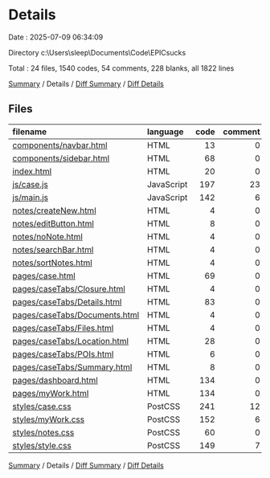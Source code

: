 # Details

Date : 2025-07-09 06:34:09

Directory c:\\Users\\sleep\\Documents\\Code\\EPICsucks

Total : 24 files,  1540 codes, 54 comments, 228 blanks, all 1822 lines

[Summary](results.md) / Details / [Diff Summary](diff.md) / [Diff Details](diff-details.md)

## Files
| filename | language | code | comment | blank | total |
| :--- | :--- | ---: | ---: | ---: | ---: |
| [components/navbar.html](/components/navbar.html) | HTML | 13 | 0 | 0 | 13 |
| [components/sidebar.html](/components/sidebar.html) | HTML | 68 | 0 | 1 | 69 |
| [index.html](/index.html) | HTML | 20 | 0 | 2 | 22 |
| [js/case.js](/js/case.js) | JavaScript | 197 | 23 | 55 | 275 |
| [js/main.js](/js/main.js) | JavaScript | 142 | 6 | 19 | 167 |
| [notes/createNew.html](/notes/createNew.html) | HTML | 4 | 0 | 0 | 4 |
| [notes/editButton.html](/notes/editButton.html) | HTML | 8 | 0 | 0 | 8 |
| [notes/noNote.html](/notes/noNote.html) | HTML | 4 | 0 | 0 | 4 |
| [notes/searchBar.html](/notes/searchBar.html) | HTML | 4 | 0 | 0 | 4 |
| [notes/sortNotes.html](/notes/sortNotes.html) | HTML | 4 | 0 | 0 | 4 |
| [pages/case.html](/pages/case.html) | HTML | 69 | 0 | 7 | 76 |
| [pages/caseTabs/Closure.html](/pages/caseTabs/Closure.html) | HTML | 4 | 0 | 0 | 4 |
| [pages/caseTabs/Details.html](/pages/caseTabs/Details.html) | HTML | 83 | 0 | 9 | 92 |
| [pages/caseTabs/Documents.html](/pages/caseTabs/Documents.html) | HTML | 4 | 0 | 0 | 4 |
| [pages/caseTabs/Files.html](/pages/caseTabs/Files.html) | HTML | 4 | 0 | 0 | 4 |
| [pages/caseTabs/Location.html](/pages/caseTabs/Location.html) | HTML | 28 | 0 | 4 | 32 |
| [pages/caseTabs/POIs.html](/pages/caseTabs/POIs.html) | HTML | 6 | 0 | 0 | 6 |
| [pages/caseTabs/Summary.html](/pages/caseTabs/Summary.html) | HTML | 8 | 0 | 0 | 8 |
| [pages/dashboard.html](/pages/dashboard.html) | HTML | 134 | 0 | 8 | 142 |
| [pages/myWork.html](/pages/myWork.html) | HTML | 134 | 0 | 8 | 142 |
| [styles/case.css](/styles/case.css) | PostCSS | 241 | 12 | 50 | 303 |
| [styles/myWork.css](/styles/myWork.css) | PostCSS | 152 | 6 | 34 | 192 |
| [styles/notes.css](/styles/notes.css) | PostCSS | 60 | 0 | 9 | 69 |
| [styles/style.css](/styles/style.css) | PostCSS | 149 | 7 | 22 | 178 |

[Summary](results.md) / Details / [Diff Summary](diff.md) / [Diff Details](diff-details.md)